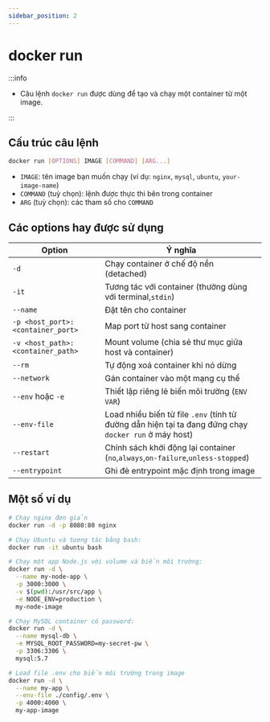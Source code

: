 ```yaml
---
sidebar_position: 2
---
```


# docker run

:::info

- Câu lệnh `docker run` được dùng để tạo và chạy một container từ một image.

:::

## Cấu trúc câu lệnh

```bash
docker run [OPTIONS] IMAGE [COMMAND] [ARG...]
```

- `IMAGE`: tên image bạn muốn chạy (ví dụ: `nginx`, `mysql`, `ubuntu`, `your-image-name`)
- `COMMAND` (tuỳ chọn): lệnh được thực thi bên trong container
- `ARG` (tuỳ chọn): các tham số cho `COMMAND`

## Các options hay được sử dụng

| Option                            | Ý nghĩa                                                                                               |
| --------------------------------- | ----------------------------------------------------------------------------------------------------- |
| `-d`                              | Chạy container ở chế độ nền (detached)                                                                |
| `-it`                             | Tương tác với container (thường dùng với terminal,`stdin`)                                            |
| `--name`                          | Đặt tên cho container                                                                                 |
| `-p <host_port>:<container_port>` | Map port từ host sang container                                                                       |
| `-v <host_path>:<container_path>` | Mount volume (chia sẻ thư mục giữa host và container)                                                 |
| `--rm`                            | Tự động xoá container khi nó dừng                                                                     |
| `--network`                       | Gán container vào một mạng cụ thể                                                                     |
| `--env` hoặc `-e`                 | Thiết lập riêng lẻ biến môi trường (`ENV VAR`)                                                        |
| `--env-file`                      | Load nhiều biến từ file `.env` (tính từ đường dẫn hiện tại ta đang đứng chạy `docker run` ở máy host) |
| `--restart`                       | Chính sách khởi động lại container (`no`,`always`,`on-failure`,`unless-stopped`)                      |
| `--entrypoint`                    | Ghi đè entrypoint mặc định trong image                                                                |

## Một số ví dụ

```bash
# Chạy nginx đơn giản
docker run -d -p 8080:80 nginx
```

```bash
# Chạy Ubuntu và tương tác bằng bash:
docker run -it ubuntu bash
```

```bash
# Chạy một app Node.js với volume và biến môi trường:
docker run -d \
  --name my-node-app \
  -p 3000:3000 \
  -v $(pwd):/usr/src/app \
  -e NODE_ENV=production \
  my-node-image
```

```bash
# Chạy MySQL container có password:
docker run -d \
  --name mysql-db \
  -e MYSQL_ROOT_PASSWORD=my-secret-pw \
  -p 3306:3306 \
  mysql:5.7
```

```bash
# Load file .env cho biến môi trường trong image
docker run -d \
  --name my-app \
  --env-file ./config/.env \
  -p 4000:4000 \
  my-app-image
```
